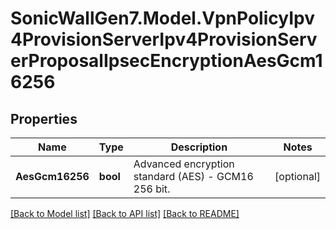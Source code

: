 # SonicWallGen7.Model.VpnPolicyIpv4ProvisionServerIpv4ProvisionServerProposalIpsecEncryptionAesGcm16256

## Properties

Name | Type | Description | Notes
------------ | ------------- | ------------- | -------------
**AesGcm16256** | **bool** | Advanced encryption standard (AES) - GCM16 256 bit. | [optional] 

[[Back to Model list]](../README.md#documentation-for-models) [[Back to API list]](../README.md#documentation-for-api-endpoints) [[Back to README]](../README.md)

